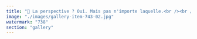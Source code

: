```yaml
---
title: "🧠 La perspective ? Oui. Mais pas n'importe laquelle.<br /><br />Il fut un temps où la 'perspective' signifiait vision, horizon, construction de soi dans le temps.<br />Mais en Europe, elle est souvent devenue une technique de gouvernement des émotions.<br /><br />🎯 On a projeté les citoyens dans des avenirs fabriqués :<br />— 'Si nous n'agissons pas là-bas, ce sera le chaos ici'<br />— 'Regardez ces enfants sous les bombes'<br />— 'Acceptez l’austérité, c’est pour sauver demain'<br /><br />La perspective a ainsi cessé d’être un outil d’émancipation pour devenir un levier de persuasion : on a joué avec les affects et la morale, pour dépolitiser des choix profondément politiques.<br /><br />💬 Amartya Sen, lui, proposait une autre voie.<br />Il parlait de capabilities, c’est-à-dire :<br />👉 pas ce qu’on vous fait croire que vous devez vouloir,<br />👉 mais ce que vous avez réellement les moyens de devenir, en conscience.<br /><br />📌 Revenir à une perspective intérieure, enracinée dans la liberté, l’autonomie et la lucidité, me semble plus vital que jamais.<br />Surtout dans un monde saturé de récits imposés.<br /><br /><br />#AmartyaSen <br />#Perspective <br />#Manipulation <br />#Politique <br />#Capacités <br />#Éthique <br />#Europe <br />#GuerreEtNarration <br />#ÉconomieEtPouvoir"
image: "./images/gallery-item-743-02.jpg"
watermark: "738"
section: "gallery"
---
```

